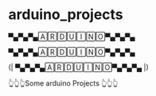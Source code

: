 # arduino_projects


▀▄▀▄▀▄🄰🅁🄳🅄🄸🄽🄾▀▄▀▄▀▄

 ▀▄▀▄▀▄🄰🅁🄳🅄🄸🄽🄾▀▄▀▄▀▄

(| ▀▄▀▄▀▄🄰🅁🄳🅄🄸🄽🄾▀▄▀▄▀▄ |)



👆👆👆Some arduino Projects 👆👆👆

